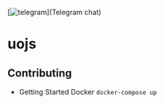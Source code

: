 [![telegram](https://img.shields.io/badge/style-Chat-telegram.svg?longCache=true&style=flat-square&label=Telegram&logo=telegram&link=https://t.me/uojschat&colorA=1081c1&colorB=5b5b5b)](Telegram chat)

# uojs

## Contributing
* Getting Started Docker `docker-compose up`


